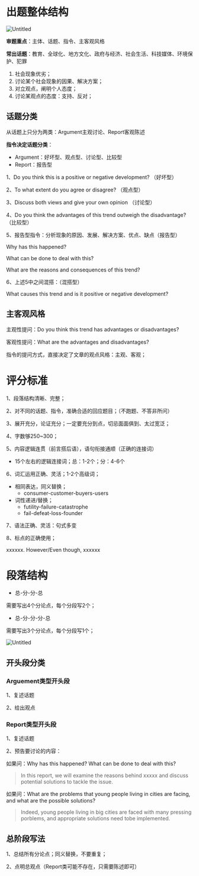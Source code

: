 # 出题整体结构

![Untitled](/images/大作文1.png)

**审题重点**：主体、话题、指令、主客观风格

**常出话题**：教育、全球化、地方文化、政府与经济、社会生活、科技媒体、环境保护、犯罪

1. 社会现象优劣；
2. 讨论某个社会现象的因果、解决方案；
3. 对立观点，阐明个人态度；
4. 讨论某观点的态度：支持、反对；

## 话题分类
从话题上只分为两类：Argument主观讨论、Report客观陈述

**指令决定话题分类**：
- Argument：好坏型、观点型、讨论型、比较型
- Report：报告型

1、Do you think this is a positive or negative development? （好坏型）

2、To what extent do you agree or disagree? （观点型）

3、Discuss both views and give your own opinion （讨论型）

4、Do you think the advantages of this trend outweigh the disadvantage? （比较型）

5、报告型指令：分析现象的原因、发展、解决方案、优点、缺点（报告型）

Why has this happened? 

What can be done to deal with this? 

What are the reasons and consequences of this trend? 

6、上述5中之间混搭：（混搭型）

What causes this trend and is it positive or negative development?

## 主客观风格

主观性提问：Do you think this trend has advantages or disadvantages?

客观性提问：What are the advantages and disadvantages?

指令的提问方式，直接决定了文章的观点风格：主观、客观；

# 评分标准

1、段落结构清晰、完整；

2、对不同的话题、指令，准确合适的回应题目；（不跑题、不答非所问）

3、展开充分，论证充分；一定要充分到点，切忌面面俱到、太过宽泛；

4、字数够250~300；

5、内容逻辑连贯（前言搭后语），语句衔接通顺（正确的连接词）

- 15个左右的逻辑连接词；总：1-2个；分：4-6个

6、词汇运用正确、灵活；1-2个高级词；

- 相同表达，同义替换；
    - consumer-customer-buyers-users
- 词性递进/替换；
    - futility-failure-catastrophe
    - fail-defeat-loss-founder

7、语法正确、灵活：句式多变

8、标点的正确使用；

xxxxxx. However/Even though, xxxxxx

# 段落结构

- 总-分-分-总

需要写出4个分论点，每个分段写2个；

- 总-分-分-分-总

需要写出3个分论点，每个分段写1个；

![Untitled](/images/大作文4.png)

## 开头段分类
### Arguement类型开头段

1、复述话题

2、给出观点

### Report类型开头段

1、复述话题

2、预告要讨论的内容：

如果问：Why has this happened? What can be done to deal with this?
> In this report, we will examine the reasons behind xxxxx and discuss potential solutions to tackle the issue.

如果问：What are the problems that young people living in cities are facing, and what are the possible solutions?
> Indeed, young people living in big cities are faced with many pressing porblems, and appropriate solutions need tobe implemented.

## 总阶段写法

1、总结所有分论点；同义替换，不要重复；

2、点明总观点（Report类可能不存在，只需要陈述即可）